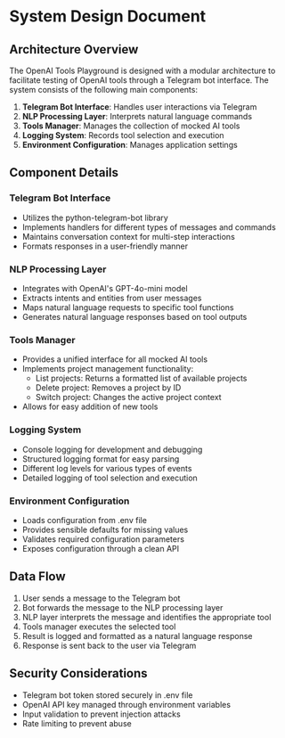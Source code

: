 # System Design Document

## Architecture Overview

The OpenAI Tools Playground is designed with a modular architecture to facilitate testing of OpenAI tools through a Telegram bot interface. The system consists of the following main components:

1. **Telegram Bot Interface**: Handles user interactions via Telegram
2. **NLP Processing Layer**: Interprets natural language commands
3. **Tools Manager**: Manages the collection of mocked AI tools
4. **Logging System**: Records tool selection and execution
5. **Environment Configuration**: Manages application settings

## Component Details

### Telegram Bot Interface

- Utilizes the python-telegram-bot library
- Implements handlers for different types of messages and commands
- Maintains conversation context for multi-step interactions
- Formats responses in a user-friendly manner

### NLP Processing Layer

- Integrates with OpenAI's GPT-4o-mini model
- Extracts intents and entities from user messages
- Maps natural language requests to specific tool functions
- Generates natural language responses based on tool outputs

### Tools Manager

- Provides a unified interface for all mocked AI tools
- Implements project management functionality:
  - List projects: Returns a formatted list of available projects
  - Delete project: Removes a project by ID
  - Switch project: Changes the active project context
- Allows for easy addition of new tools

### Logging System

- Console logging for development and debugging
- Structured logging format for easy parsing
- Different log levels for various types of events
- Detailed logging of tool selection and execution

### Environment Configuration

- Loads configuration from .env file
- Provides sensible defaults for missing values
- Validates required configuration parameters
- Exposes configuration through a clean API

## Data Flow

1. User sends a message to the Telegram bot
2. Bot forwards the message to the NLP processing layer
3. NLP layer interprets the message and identifies the appropriate tool
4. Tools manager executes the selected tool
5. Result is logged and formatted as a natural language response
6. Response is sent back to the user via Telegram

## Security Considerations

- Telegram bot token stored securely in .env file
- OpenAI API key managed through environment variables
- Input validation to prevent injection attacks
- Rate limiting to prevent abuse

